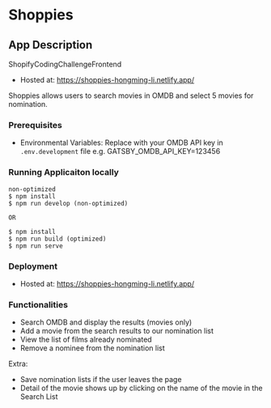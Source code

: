 # Shoppies

## App Description
ShopifyCodingChallengeFrontend

- Hosted at: https://shoppies-hongming-li.netlify.app/


Shoppies allows users to search movies in OMDB and select 5 movies for nomination. 


### Prerequisites

- Environmental Variables: Replace with your OMDB API key in `.env.development` file
e.g. GATSBY_OMDB_API_KEY=123456 


### Running Applicaiton locally

```
non-optimized
$ npm install
$ npm run develop (non-optimized)

OR

$ npm install
$ npm run build (optimized)
$ npm run serve 

```

### Deployment

- Hosted at: https://shoppies-hongming-li.netlify.app/


### Functionalities

- Search OMDB and display the results (movies only)
- Add a movie from the search results to our nomination list
- View the list of films already nominated
- Remove a nominee from the nomination list

Extra:
- Save nomination lists if the user leaves the page
- Detail of the movie shows up by clicking on the name of the movie in the Search List


